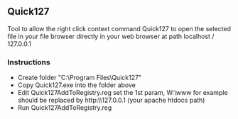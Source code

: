 ## Quick127
Tool to allow the right click context command Quick127 to open the selected file in your file browser directly in your web browser at path localhost / 127.0.0.1

### Instructions
 - Create folder "C:\Program Files\Quick127\"
 - Copy Quick127.exe into the folder above
 - Edit Quick127AddToRegistry.reg set the 1st param, W:\\www for example should be replaced by http:\\\\127.0.0.1 (your apache htdocs path)
 - Run Quick127AddToRegistry.reg